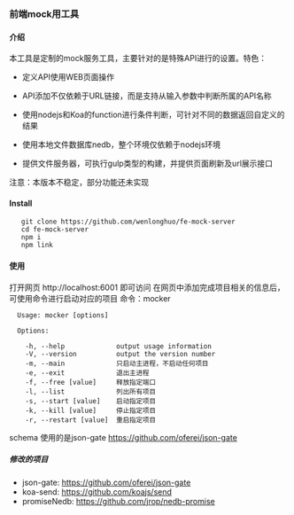 ### 前端mock用工具
#### 介绍
本工具是定制的mock服务工具，主要针对的是特殊API进行的设置。特色：
* 定义API使用WEB页面操作

* API添加不仅依赖于URL链接，而是支持从输入参数中判断所属的API名称

* 使用nodejs和Koa的function进行条件判断，可针对不同的数据返回自定义的结果

* 使用本地文件数据库nedb，整个环境仅依赖于nodejs环境

* 提供文件服务器，可执行gulp类型的构建，并提供页面刷新及url展示接口

注意：本版本不稳定，部分功能还未实现

#### Install
~~~ 
   git clone https://github.com/wenlonghuo/fe-mock-server
   cd fe-mock-server
   npm i
   npm link
~~~
#### 使用
打开网页 http://localhost:6001 即可访问
在网页中添加完成项目相关的信息后，可使用命令进行启动对应的项目
命令：mocker
~~~
  Usage: mocker [options]

  Options:

    -h, --help             output usage information
    -V, --version          output the version number
    -m, --main             只启动主进程，不启动任何项目
    -e, --exit             退出主进程
    -f, --free [value]     释放指定端口
    -l, --list             列出所有项目
    -s, --start [value]    启动指定项目
    -k, --kill [value]     停止指定项目
    -r, --restart [value]  重启指定项目
~~~

schema 使用的是json-gate
https://github.com/oferei/json-gate
##### 修改的项目
* json-gate: https://github.com/oferei/json-gate
* koa-send: https://github.com/koajs/send
* promiseNedb: https://github.com/jrop/nedb-promise
